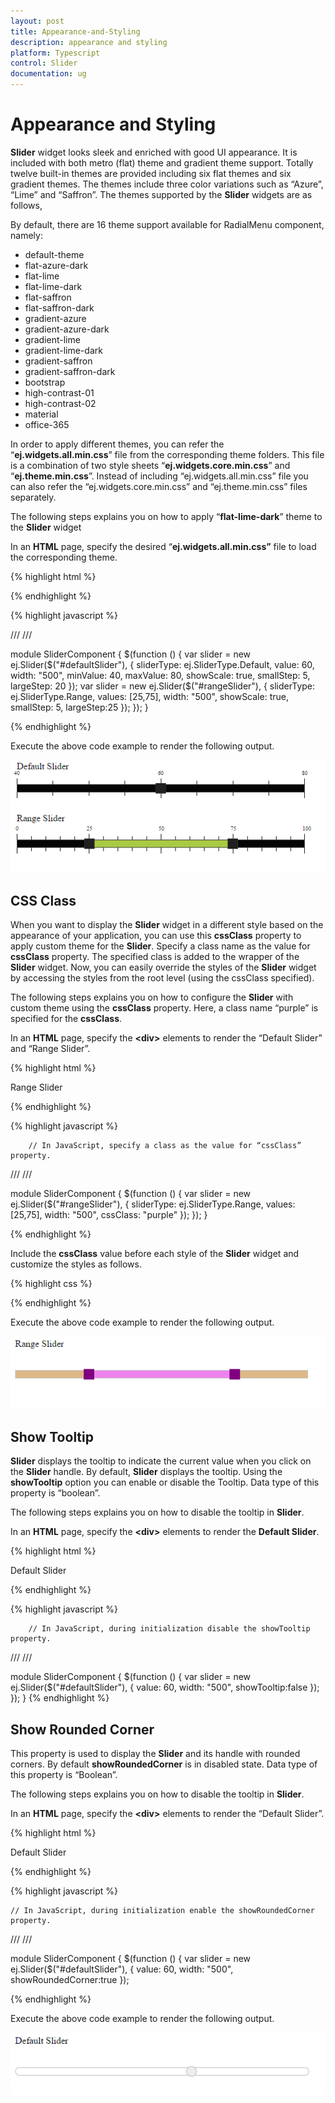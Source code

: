 ```yaml
---
layout: post
title: Appearance-and-Styling
description: appearance and styling	
platform: Typescript
control: Slider
documentation: ug
---
```


# Appearance and Styling

**Slider** widget looks sleek and enriched with good UI appearance. It is included with both metro (flat) theme and gradient theme support. Totally twelve built-in themes are provided including six flat themes and six gradient themes. The themes include three color variations such as “Azure”, “Lime” and “Saffron”. The themes supported by the **Slider** widgets are as follows,

By default, there are 16 theme support available for RadialMenu component, namely:

* default-theme
* flat-azure-dark
* flat-lime
* flat-lime-dark
* flat-saffron
* flat-saffron-dark
* gradient-azure
* gradient-azure-dark
* gradient-lime
* gradient-lime-dark
* gradient-saffron
* gradient-saffron-dark
* bootstrap
* high-contrast-01
* high-contrast-02
* material
* office-365



In order to apply different themes, you can refer the “**ej.widgets.all.min.css**” file from the corresponding theme folders. This file is a combination of two style sheets “**ej.widgets.core.min.css**” and “**ej.theme.min.css**”. Instead of including “ej.widgets.all.min.css” file you can also refer the “ej.widgets.core.min.css” and “ej.theme.min.css” files separately. 

The following steps explains you on how to apply “**flat-lime-dark**” theme to the **Slider** widget

In an **HTML** page, specify the desired “**ej.widgets.all.min.css”** file to load the corresponding theme.



{% highlight html %}

<!--In _Layout page, specify the desired “ej.widgets.all.min.css” file to load the corresponding theme.-->
<head>
   <title>Slider</title>
   <!--Flat-Lime theme-->
   <link href="http://cdn.syncfusion.com/{{ site.releaseversion }}/js/web/flat-lime-dark/ej.web.all.min.css"rel="stylesheet"/>
   <!--scripts-->
   <script src="http://cdn.syncfusion.com/js/assets/external/jquery-1.10.2.min.js"></script>
   <script src="http://cdn.syncfusion.com/{{ site.releaseversion }}/js/web/ej.web.all.min.js"></script>
</head>

{% endhighlight %}


{% highlight javascript %}


/// <reference path="tsfiles/jquery.d.ts" />
/// <reference path="tsfiles/ej.web.all.d.ts" />

module SliderComponent {
    $(function () {
        var slider = new ej.Slider($("#defaultSlider"), {
            sliderType: ej.SliderType.Default,
            value: 60,
            width: "500",
            minValue: 40,
            maxValue: 80,
            showScale: true,
            smallStep: 5,
            largeStep: 20
        });
      var slider = new ej.Slider($("#rangeSlider"), {
            sliderType: ej.SliderType.Range,
            values: [25,75],
            width: "500",
            showScale: true,
            smallStep: 5,
            largeStep:25
        });
    });
 }

{% endhighlight %}


Execute the above code example to render the following output.

![](Appearance-and-Styling_images/Appearance-and-Styling_img1.png) 

## CSS Class

When you want to display the **Slider** widget in a different style based on the appearance of your application, you can use this **cssClass** property to apply custom theme for the **Slider**. Specify a class name as the value for **cssClass** property. The specified class is added to the wrapper of the **Slider** widget. Now, you can easily override the styles of the **Slider** widget by accessing the styles from the root level (using the cssClass specified).

The following steps explains you on how to configure the **Slider** with custom theme using the **cssClass** property. Here, a class name “purple” is specified for the **cssClass**.

In an **HTML** page, specify the **&lt;div&gt;** elements to render the “Default Slider” and “Range Slider”.



{% highlight html %}


<div class="txt">Range Slider</div>
<div id="rangeSlider"></div>


{% endhighlight %}

{% highlight javascript %}


        // In JavaScript, specify a class as the value for “cssClass” property.
/// <reference path="tsfiles/jquery.d.ts" />
/// <reference path="tsfiles/ej.web.all.d.ts" />

module SliderComponent {
    $(function () {
        var slider = new ej.Slider($("#rangeSlider"), {
            sliderType: ej.SliderType.Range,
            values: [25,75],
            width: "500",
            cssClass: "purple"
        });
    });
}  

{% endhighlight %}

Include the **cssClass** value before each style of the **Slider** widget and customize the styles as follows.


{% highlight css %}



<style>
   .purple.e-slider.e-widget {
       background-color: gray;
       border-color: #bbbcbb;
   }
   .purple.e-tooltip {
       background: none repeat scroll 0 0 violet;
       /* Old browsers */
       border-color: #1b95cf;
       color: white;
   }
   .purple.e-slider .e-handle.e-select {
       background-color: purple;
       border-color: purple;
   }
   .purple.e-slider .e-handle.e-hover {
       background-color: purple;
       border-color: purple;
   }
   .purple.e-slider .e-handle.e-focus {
       box-shadow: 0 0 2px rgba(0, 0, 0, 0.2);
   }
   .purple.e-slider .e-range {
       background: none repeat scroll 0 0 violet;
   /* Old browsers */
   }
   .purple.e-scale .e-tick {
       background-image: url(images/dot.png);
   }
</style>



{% endhighlight %}


Execute the above code example to render the following output.

![](Appearance-and-Styling_images/Appearance-and-Styling_img2.png) 

## Show Tooltip

**Slider** displays the tooltip to indicate the current value when you click on the **Slider** handle. By default, **Slider** displays the tooltip. Using the **showTooltip** option you can enable or disable the Tooltip. Data type of this property is “boolean”.

The following steps explains you on how to disable the tooltip in **Slider**.

In an **HTML** page, specify the **&lt;div&gt;** elements to render the **Default Slider**.

{% highlight html %}

<div class="txt">Default Slider</div>
<div id="defaultSlider"></div>

{% endhighlight %}

{% highlight javascript %}


        // In JavaScript, during initialization disable the showTooltip property.
/// <reference path="tsfiles/jquery.d.ts" />
/// <reference path="tsfiles/ej.web.all.d.ts" />

module SliderComponent {
    $(function () {
        var slider = new ej.Slider($("#defaultSlider"), {
            value: 60,
            width: "500",
            showTooltip:false
        });
    });
} 
{% endhighlight %}

## Show Rounded Corner

This property is used to display the **Slider** and its handle with rounded corners. By default **showRoundedCorner** is in disabled state. Data type of this property is “Boolean”.

The following steps explains you on how to disable the tooltip in **Slider**.

In an **HTML** page, specify the **&lt;div&gt;** elements to render the “Default Slider”.


{% highlight html %}

<div class="txt">Default Slider</div>
<div id="defaultSlider"></div>

{% endhighlight %}

{% highlight javascript %}


    // In JavaScript, during initialization enable the showRoundedCorner property.
/// <reference path="tsfiles/jquery.d.ts" />
/// <reference path="tsfiles/ej.web.all.d.ts" />

module SliderComponent {
    $(function () {
        var slider = new ej.Slider($("#defaultSlider"), {
        value: 60,
        width: "500",
        showRoundedCorner:true
    });

{% endhighlight %}

Execute the above code example to render the following output.


![](Appearance-and-Styling_images/Appearance-and-Styling_img3.png) 


